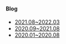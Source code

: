 

#### Blog
- [2021.08~2022.03](https://velog.io/@moonheekim0118)
- [2020.09~2021.08](https://mooneedev.netlify.app/)
- [2020.01~2020.08](https://moonheekim-code.tistory.com/)


